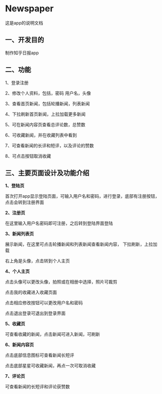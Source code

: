 # Newspaper

这是app的说明文档
## 一、开发目的
制作知乎日报app  

## 二、功能
1、登录注册    

2、修改个人资料，包括，密码 用户名，头像  

3、查看首页新闻，包括轮播新闻，列表新闻  

4、下拉刷新首页新闻，上拉加载更多新闻  

5、可在新闻内容页查看总评论数，总赞数  

6、可收藏新闻，并在收藏列表中看到  

7、可查看新闻的长评和短评，以及评论的赞数  

8、可点击按钮取消收藏  

## 三、主要页面设计及功能介绍
**1、登陆页**    

首次打开app显示登陆页面，可输入用户名和密码，进行登录，底部有注册按钮，点击会转到注册界面  

**2、注册页**  

在这里输入用户名密码即可注册，之后转到登陆界面登陆  

**3、新闻列表页**  

展示新闻，在这里可点击轮播新闻和列表新闻查看新闻内容，  下拉刷新，上拉加载

右上角是头像，点击转到个人主页  

**4、个人主页**  

点击头像可以更改头像，拍照或在相册中选择，照片可裁剪  

点击我的收藏进入收藏页面  

点击相应修改按钮可以更改用户名和密码  

点击退出登录可退出到登录界面  

**5、收藏页**  

可查看收藏的新闻，点击新闻可进入新闻，可刷新  

**6、新闻内容页**  

点击底部信息图标可查看新闻长短评  

点击底部星星可收藏新闻，再点一次可取消收藏  

**7、评论页**  

可查看新闻的长短评和评论获赞数  
